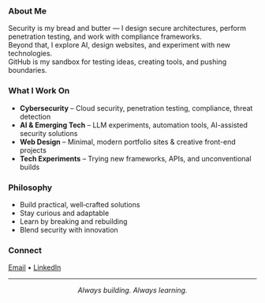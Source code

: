 ### About Me
Security is my bread and butter — I design secure architectures, perform penetration testing, and work with compliance frameworks.  
Beyond that, I explore AI, design websites, and experiment with new technologies.  
GitHub is my sandbox for testing ideas, creating tools, and pushing boundaries.

### What I Work On
- **Cybersecurity** – Cloud security, penetration testing, compliance, threat detection  
- **AI & Emerging Tech** – LLM experiments, automation tools, AI-assisted security solutions  
- **Web Design** – Minimal, modern portfolio sites & creative front-end projects  
- **Tech Experiments** – Trying new frameworks, APIs, and unconventional builds  

### Philosophy
- Build practical, well‑crafted solutions  
- Stay curious and adaptable  
- Learn by breaking and rebuilding  
- Blend security with innovation

  

### Connect
[Email](mailto:kuladeepbmantri@gmail.com) • [LinkedIn](https://linkedin.com/in/kuladeepmantri)

---

<p align="center"><em>Always building. Always learning.</em></p>

